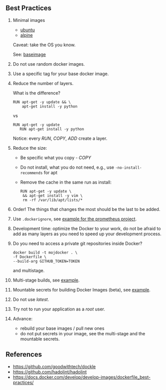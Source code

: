 ## Best Practices

1. Minimal images

   - [ubuntu](https://hub.docker.com/_/ubuntu/)
   - [alpine](https://hub.docker.com/_/alpine)

   Caveat: take the OS you know.

   See: [baseimage](https://phusion.github.io/baseimage-docker/)

2. Do not use random docker images.

4. Use a specific tag for your base docker image.

5. Reduce the number of layers.

   What is the difference?

   <pre><code>RUN apt-get -y update && \
       apt-get install -y python
   </code></pre>

   vs

   <pre><code>RUN apt-get -y update
      RUN apt-get install -y python
   </code></pre>

   Notice: every <i>RUN</i>, <i>COPY</i>, <i>ADD</i> create a layer.

6. Reduce the size:

   - Be specific what you copy - <i>COPY</i>
   - Do not install, what you do not need, e.g., use <code>-no-install-recommends</code> for apt
   - Remove the cache in the same run as install:

     <pre><code>RUN apt-get -y update \
      && apt-get install -y vim \
      rm -rf /var/lib/apt/lists/*
     </code></pre>

7. Order! The things that changes the most should be the last to be added.

8. Use <code>.dockerignore</code>, see [example for the prometheus project](https://github.com/prometheus/golang-builder/blob/master/.dockerignore).

9. Development time: optimize the Docker to your work, do not be afraid to add as many layers as you need to speed up your development process.

10. Do you need to access a private git repositories inside Docker?

    <pre><code>docker build -t mojdocker . \
    -f Dockerfile \
    --build-arg GITHUB_TOKEN=TOKEN
    </code></pre>

    and multistage.

12. Multi-stage builds, see [example](multi-stage/).

13. Mountable secrets for building Docker Images (beta), see [example](secret-mount).

14. Do not use *latest*.

15. Try not to run your application as a <i>root</i> user.

16. Advance:

    - rebuild your base images / pull new ones
    - do not put secrets in your image, see the multi-stage and the mountable secrets.

## References

- https://github.com/goodwithtech/dockle
- https://github.com/hadolint/hadolint
- https://docs.docker.com/develop/develop-images/dockerfile_best-practices/
